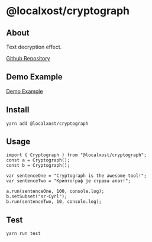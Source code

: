 # @localxost/cryptograph

## About

Text decryption effect.

[Github Repository](https://github.com/vulovix/localxost/tree/master/packages/cryptograph)

## Demo Example

[Demo Example](https://vulovix.com/craft/cryptograph)

## Install

```
yarn add @localxost/cryptograph
```

## Usage

```
import { Cryptograph } from "@localxost/cryptograph";
const a = Cryptograph();
const b = Cryptograph();

var sentenceOne = "Cryptograph is the awesome tool!";
var sentenceTwo = "Криптограф је страва алат!";

a.run(sentenceOne, 100, console.log);
b.setSubset("sr-Cyrl");
b.run(sentenceTwo, 10, console.log);

```

## Test

```
yarn run test
```
